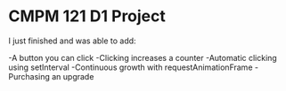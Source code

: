 # CMPM 121 D1 Project

I just finished and was able to add:

-A button you can click
-Clicking increases a counter
-Automatic clicking using setInterval
-Continuous growth with requestAnimationFrame
-Purchasing an upgrade
